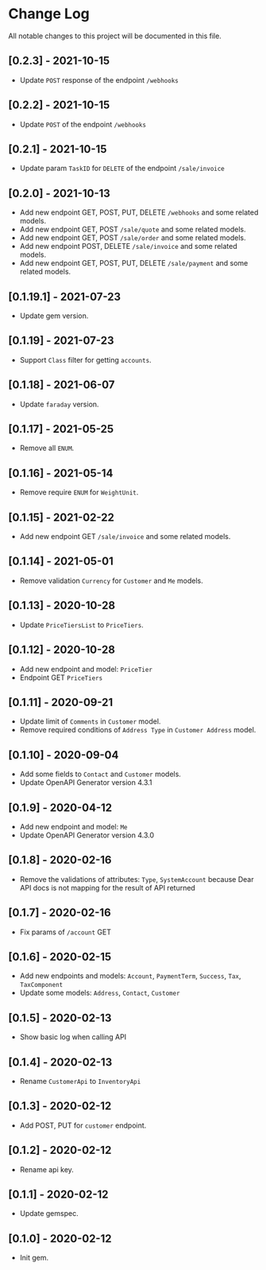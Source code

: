 # Change Log

All notable changes to this project will be documented in this file.

## [0.2.3] - 2021-10-15

- Update `POST` response of the endpoint `/webhooks`

## [0.2.2] - 2021-10-15

- Update `POST` of the endpoint `/webhooks`

## [0.2.1] - 2021-10-15

- Update param `TaskID` for `DELETE` of the endpoint `/sale/invoice`

## [0.2.0] - 2021-10-13

- Add new endpoint GET, POST, PUT, DELETE `/webhooks` and some related models.
- Add new endpoint GET, POST `/sale/quote` and some related models.
- Add new endpoint GET, POST `/sale/order` and some related models.
- Add new endpoint POST, DELETE `/sale/invoice` and some related models.
- Add new endpoint GET, POST, PUT, DELETE `/sale/payment` and some related models.

## [0.1.19.1] - 2021-07-23

- Update gem version.

## [0.1.19] - 2021-07-23

- Support `Class` filter for getting `accounts`.

## [0.1.18] - 2021-06-07

- Update `faraday` version.

## [0.1.17] - 2021-05-25

- Remove all `ENUM`.

## [0.1.16] - 2021-05-14

- Remove require `ENUM` for `WeightUnit`.

## [0.1.15] - 2021-02-22

- Add new endpoint GET `/sale/invoice` and some related models.

## [0.1.14] - 2021-05-01

- Remove validation `Currency` for `Customer` and `Me` models.

## [0.1.13] - 2020-10-28

- Update `PriceTiersList` to `PriceTiers`.

## [0.1.12] - 2020-10-28

- Add new endpoint and model: `PriceTier`
- Endpoint GET `PriceTiers`

## [0.1.11] - 2020-09-21

- Update limit of `Comments` in `Customer` model.
- Remove required conditions of `Address Type` in `Customer Address` model.

## [0.1.10] - 2020-09-04

- Add some fields to `Contact` and `Customer` models.
- Update OpenAPI Generator version 4.3.1

## [0.1.9] - 2020-04-12

- Add new endpoint and model: `Me`
- Update OpenAPI Generator version 4.3.0

## [0.1.8] - 2020-02-16

- Remove the validations of attributes: `Type`, `SystemAccount` because Dear API docs is not mapping for the result of API returned

## [0.1.7] - 2020-02-16

- Fix params of `/account` GET

## [0.1.6] - 2020-02-15

- Add new endpoints and models: `Account`, `PaymentTerm`, `Success`, `Tax`, `TaxComponent`
- Update some models: `Address`, `Contact`, `Customer`

## [0.1.5] - 2020-02-13

- Show basic log when calling API

## [0.1.4] - 2020-02-13

- Rename `CustomerApi` to `InventoryApi`

## [0.1.3] - 2020-02-12

- Add POST, PUT for `customer` endpoint.

## [0.1.2] - 2020-02-12

- Rename api key.

## [0.1.1] - 2020-02-12

- Update gemspec.

## [0.1.0] - 2020-02-12

- Init gem.
